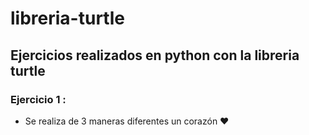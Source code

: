 # libreria-turtle
 

## Ejercicios realizados en python con la libreria turtle 


### Ejercicio 1 :

- Se realiza de 3 maneras diferentes un corazón :heart: